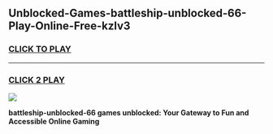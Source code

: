 
## Unblocked-Games-battleship-unblocked-66-Play-Online-Free-kzlv3
<h3>
<a href="https://premium76.site?title=battleship-unblocked-66&ref=26A">CLICK TO PLAY</a></h3>
<hr>

<h3>
<a href="https://premium76.site?title=battleship-unblocked-66&ref=26A">CLICK 2 PLAY</a>
  
</h3>

<a href="https://premium76.site?title=battleship-unblocked-66&ref=26A"><img src="https://clearcache.store/games.png"></a>


**battleship-unblocked-66 games unblocked: Your Gateway to Fun and Accessible Online Gaming**
